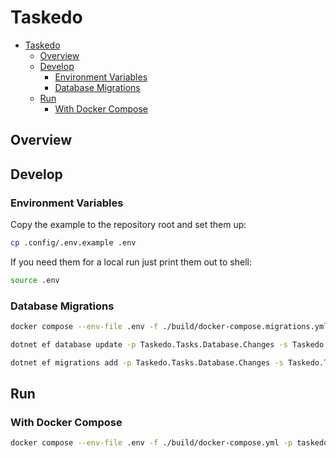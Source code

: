 # Taskedo

- [Taskedo](#taskedo)
  - [Overview](#overview)
  - [Develop](#develop)
    - [Environment Variables](#environment-variables)
    - [Database Migrations](#database-migrations)
  - [Run](#run)
    - [With Docker Compose](#with-docker-compose)

## Overview

## Develop

### Environment Variables

Copy the example to the repository root and set them up:

```sh
cp .config/.env.example .env
```

If you need them for a local run just print them out to shell:

```sh
source .env
```

### Database Migrations

```sh
docker compose --env-file .env -f ./build/docker-compose.migrations.yml -p taskedomigrations up
```

```sh
dotnet ef database update -p Taskedo.Tasks.Database.Changes -s Taskedo.Tasks.Database.Startup
```

```sh
dotnet ef migrations add -p Taskedo.Tasks.Database.Changes -s Taskedo.Tasks.Database.Startup "Add_Task_Table"
```

## Run

### With Docker Compose

```sh
docker compose --env-file .env -f ./build/docker-compose.yml -p taskedo up --build
```
